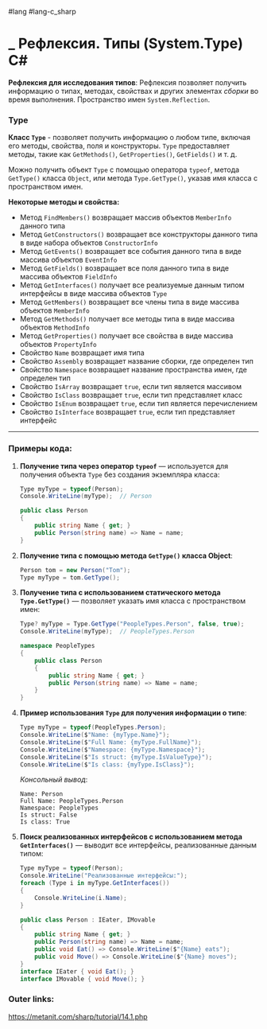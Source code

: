 #lang #lang-c_sharp 

# _ Рефлексия. Типы (System.Type) C#

**Рефлексия для исследования типов**: Рефлексия позволяет получить информацию о типах, методах, свойствах и других элементах *сборки* во время выполнения. Пространство имен `System.Reflection`.

### Type

**Класс `Type`** - позволяет получить информацию о любом типе, включая его методы, свойства, поля и конструкторы. `Type` предоставляет методы, такие как `GetMethods()`, `GetProperties()`, `GetFields()` и т. д.

Можно получить объект `Type` с помощью оператора `typeof`, метода `GetType()` класса `Object`, или метода `Type.GetType()`, указав имя класса с пространством имен.

**Некоторые методы и свойства:** 
- Метод `FindMembers()` возвращает массив объектов `MemberInfo` данного типа
- Метод `GetConstructors()` возвращает все конструкторы данного типа в виде набора объектов `ConstructorInfo`
- Метод `GetEvents()` возвращает все события данного типа в виде массива объектов `EventInfo`
- Метод `GetFields()` возвращает все поля данного типа в виде массива объектов `FieldInfo`
- Метод `GetInterfaces()` получает все реализуемые данным типом интерфейсы в виде массива объектов `Type`
- Метод `GetMembers()` возвращает все члены типа в виде массива объектов `MemberInfo`
- Метод `GetMethods()` получает все методы типа в виде массива объектов `MethodInfo`
- Метод `GetProperties()` получает все свойства в виде массива объектов `PropertyInfo`
- Свойство `Name` возвращает имя типа
- Свойство `Assembly` возвращает название сборки, где определен тип
- Свойство `Namespace` возвращает название пространства имен, где определен тип
- Свойство `IsArray` возвращает `true`, если тип является массивом
- Свойство `IsClass` возвращает `true`, если тип представляет класс
- Свойство `IsEnum` возвращает `true`, если тип является перечислением
- Свойство `IsInterface` возвращает `true`, если тип представляет интерфейс

---

### Примеры кода:

1. **Получение типа через оператор `typeof`** — используется для получения объекта `Type` без создания экземпляра класса:
    ```csharp
    Type myType = typeof(Person);
    Console.WriteLine(myType);  // Person

    public class Person
    {
        public string Name { get; }
        public Person(string name) => Name = name;
    }
    ```
 
2. **Получение типа с помощью метода `GetType()` класса Object**:
    ```csharp
    Person tom = new Person("Tom");
    Type myType = tom.GetType();
    ```
 
3. **Получение типа с использованием статического метода `Type.GetType()`** — позволяет указать имя класса с пространством имен:
    ```csharp
    Type? myType = Type.GetType("PeopleTypes.Person", false, true);
    Console.WriteLine(myType);  // PeopleTypes.Person

    namespace PeopleTypes
    {
        public class Person
        {
            public string Name { get; }
            public Person(string name) => Name = name;
        }
    }
    ```
 
4. **Пример использования `Type` для получения информации о типе**:
    ```csharp
    Type myType = typeof(PeopleTypes.Person);
    Console.WriteLine($"Name: {myType.Name}");
    Console.WriteLine($"Full Name: {myType.FullName}");
    Console.WriteLine($"Namespace: {myType.Namespace}");
    Console.WriteLine($"Is struct: {myType.IsValueType}");
    Console.WriteLine($"Is class: {myType.IsClass}");
    ```
   *Консольный вывод*:
   ```
   Name: Person
   Full Name: PeopleTypes.Person
   Namespace: PeopleTypes
   Is struct: False
   Is class: True
   ```
   
5. **Поиск реализованных интерфейсов с использованием метода `GetInterfaces()`** — выводит все интерфейсы, реализованные данным типом:
    ```csharp
    Type myType = typeof(Person);
    Console.WriteLine("Реализованные интерфейсы:");
    foreach (Type i in myType.GetInterfaces())
    {
        Console.WriteLine(i.Name);
    }

    public class Person : IEater, IMovable
    {
        public string Name { get; }
        public Person(string name) => Name = name;
        public void Eat() => Console.WriteLine($"{Name} eats");
        public void Move() => Console.WriteLine($"{Name} moves");
    }
    interface IEater { void Eat(); }
    interface IMovable { void Move(); }
    ```

### Outer links:
https://metanit.com/sharp/tutorial/14.1.php